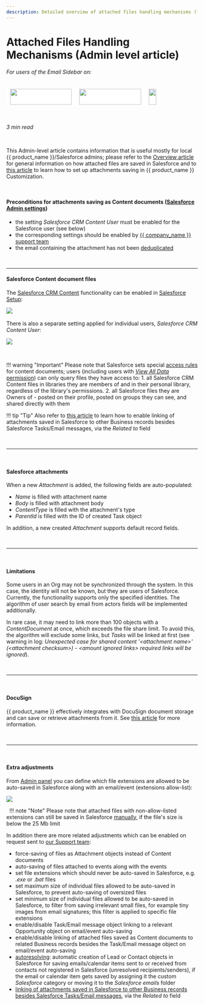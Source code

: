 ```yaml
---
description: Detailed overview of attached files handling mechanisms (for admins)
---
```

# Attached Files Handling Mechanisms (Admin level article)  
  

<i>For users of the Email Sidebar on:</i><br><br>
<div class="container" style="display: inline-block; height: 42px; width: 162px; padding: 5px 10px; background-color: #fff;"><img src="https://revenuegrid.com/revenue-inbox/wp-content/uploads/Exchange1.svg" style="height: 100%; object-fit: contain; vertical-align: middle;"></div><div class="container" style="display: inline-block; height: 42px; width: 163px; padding: 5px 10px; background-color: #fff;"><img src="https://revenuegrid.com/revenue-inbox/wp-content/uploads/Office365.svg" style="height: 100%; object-fit: contain; vertical-align: middle;"></div><div class="container" style="display: inline-block; height: 42px; width: auto; padding: 5px 10px; background-color: #fff;"><img src="https://smartcloudconnect.io/wp-content/uploads/2021/08/logo-Gmail.jpg" style="height: 100%; object-fit: contain; vertical-align: middle;"></div> 

&nbsp;

*3 min read*  

<!-- ShareThis BEGIN --> 
<div class="addthis_inline_share_toolbox"></div>
<!-- End ShareThis --> 

&nbsp;

This Admin-level article contains information that is useful mostly for local {{ product_name }}/Salesforce admins; please refer to the [Overview article](../Attachments-Handling-(Basic)/) for general information on how attached files are saved in Salesforce and to [this article](../Customization-Settings-Explained/#9_configure_attachments_saving_in_salesforce) to learn how to set up attachments saving in {{ product_name }} Customization.

&nbsp;

#### Preconditions for attachments saving as Content documents ([Salesforce Admin settings](../How-to-Log-In-to-the-Admin-Panel/))

- the setting *Salesforce CRM Content User* must be enabled for the Salesforce user (see below)
- the corresponding settings should be enabled by [{{ company_name }} support team](mailto:support@revenuegrid.com)
- the email containing the attachment has not been [deduplicated](../Customization-Settings-Explained/#3_handling_duplicates)

&nbsp;

* * *

#### Salesforce Content document files

The [Salesforce CRM Content](https://help.salesforce.com/articleView?id=collab_admin_crm_content.htm&type=5) functionality can be enabled in [Salesforce Setup](https://help.salesforce.com/articleView?id=basics_nav_setup.htm&type=5):

![](../assets/images/Using-SmartCloud-Connect/How-It-Works/Handling-Email-Attachments/sf_enable_content_docs.png)
&nbsp;


There is also a separate setting applied for individual users, *Salesforce CRM Content User*:

<p><img src="..\..\assets\images\Using-SmartCloud-Connect\How-It-Works\Handling-Email-Attachments\SF_content_user.png" class="minimized">
</p>

&nbsp;


!!! warning "Important"
    Please note that Salesforce sets special [access rules](http://help.salesforce.com/articleView?id=collab_files_settings_perms.htm&type=5) for content documents; users (including users with [*View All Data* permission](http://help.salesforce.com/articleView?id=users_profiles_view_all_mod_all.htm&type=5)) can only query files they have access to:
    1. all Salesforce CRM Content files in libraries they are  members of and in their personal library, regardless of the library's permissions.
    2. all Salesforce files they are Owners of - posted on their profile, posted on groups they can see, and shared directly with them

!!! tip "Tip"
    Also refer to [this article](../Special-Admin-Panel-Settings/#linking_email_attachments_to_salesforce_business_objects_besides_the_taskemail_message_object) to learn how to enable linking of attachments saved in Salesforce to other Business records besides Salesforce Tasks/Email messages, via the *Related to* field

&nbsp;

* * *
&nbsp;

#### Salesforce attachments

When a new *Attachment* is added, the following fields are auto-populated:

- *Name* is filled with attachment name
- *Body* is filled with attachment body
- *ContentType* is filled with the attachment's type
- *ParentId* is filled with the ID of created Task object

In addition, a new created *Attachment* supports default record fields.

&nbsp;

* * *
&nbsp;

#### Limitations

Some users in an Org may not be synchronized through the system. In  this case, the identity will not be known, but they are users of Salesforce. Currently, the functionality supports only the specified  identities. The algorithm of user search by email from actors fields  will be implemented additionally.

In rare case, it may need to link more than 100 objects with a *ContentDocument* at once, which exceeds the file share limit. To avoid this, the algorithm will exclude some links, but *Tasks* will be linked at first (see warning in log: *Unexpected  case for shared content '\<attachment name\>' (\<attachment  checksum\>) - \<amount ignored links\> required links will be  ignored*).

&nbsp;

* * *
&nbsp;

#### DocuSign

{{ product_name }} effectively integrates with DocuSign document storage and can save or retrieve attachments from it. See [this article](../How-to-work-with-DocuSign-Document-Storage-via-the-Sidebar/) for more information.

&nbsp;

* * *
&nbsp;

#### Extra adjustments

From [Admin panel](../How-to-Log-In-to-the-Admin-Panel/) you can define which file extensions are allowed to be auto-saved in Salesforce along with an email/event (extensions allow-list):

<p><img src="..\..\assets\images\Using-SmartCloud-Connect\How-It-Works\Handling-Email-Attachments\whitelist.png" class="minimized">
</p>

&nbsp;
!!! note "Note"
    Please note that attached files with non-allow-listed extensions can still be saved in Salesforce [manually](../All-User-Actions-in-Add-In-Sidebar/#8_more_convenient_email_event_attachments_saving), if the file's size is below the 25 Mb limit

In addition there are more related adjustments which can be enabled on request sent to [our Support team](mailto:support@revenuegrid.com):

- force-saving of files as Attachment objects instead of Content documents  
- auto-saving of files attached to events along with the events  
- set file extensions which should never be auto-saved in Salesforce, e.g. *.exe* or *.bat* files  
- set maximum size of individual files allowed to be auto-saved in Salesforce, to prevent auto-saving of oversized files  
- set minimum size of individual files allowed to be auto-saved in Salesforce, to filter from saving irrelevant small files, for example tiny images from email signatures; this filter is applied to specific file extensions  
- enable/disable Task/Email message object linking to a relevant Opportunity object on email/event auto-saving  
- enable/disable linking of attached files saved as Content documents to related Business records besides the Task/Email message object on email/event auto-saving  
- [autoresolving](../Synchronization-Engine-An-Overview/#automatic_creation_of_contacts_or_leads_by_rg_email_sidebar_autoresolving): automatic creation of Lead or Contact objects in Salesforce for saving emails/calendar items sent to or received from contacts not registered in Salesforce (unresolved recipients/senders), if the email or calendar item gets saved by assigning it the custom *Salesforce* category or moving it to the *Salesforce emails* folder  
- [linking of attachments saved in Salesforce to other Business records besides Salesforce Tasks/Email messages](../Special-Admin-Panel-Settings/#linking_email_attachments_to_salesforce_business_objects_besides_the_taskemail_message_object), via the *Related to* field  



&#160;
 &#160;

